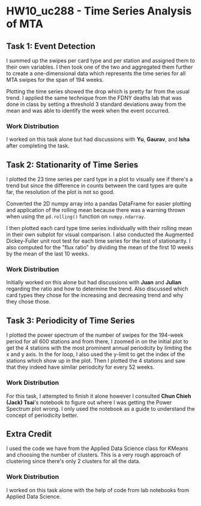 # HW10_uc288 - Time Series Analysis of MTA

## Task 1: Event Detection
I summed up the swipes per card type and per station and assigned them to their own variables. I then took one of the two and aggregated them further to create a one-dimensional data which represents the time series for all MTA swipes for the span of 194 weeks. 

Plotting the time series showed the drop which is pretty far from the usual trend. I applied the same technique from the FDNY deaths lab that was done in class by setting a threshold 3 standard deviations away from the mean and was able to identify the week when the event occurred.

### Work Distribution
I worked on this task alone but had discussions with **Yu**, **Gaurav**, and **Isha** after completing the task.

## Task 2: Stationarity of Time Series
I plotted the 23 time series per card type in a plot to visually see if there's a trend but since the difference in counts between the card types are quite far, the resolution of the plot is not so good.

Converted the 2D numpy array into a pandas DataFrame for easier plotting and application of the rolling mean because there was a warning thrown when using the `pd.rolling()` function on `numpy.ndarray`.

I then plotted each card type time series individually with their rolling mean in their own subplot for visual comparison. I also conducted the Augmented Dickey-Fuller unit root test for each time series for the test of stationarity. I also computed for the "flux ratio" by dividing the mean of the first 10 weeks by the mean of the last 10 weeks.

### Work Distribution
Initially worked on this alone but had discussions with **Juan** and **Julian** regarding the ratio and how to determine the trend. Also discussed which card types they chose for the increasing and decreasing trend and why they chose those.

## Task 3: Periodicity of Time Series
I plotted the power spectrum of the number of swipes for the 194-week period for all 600 stations and from there, I zoomed in on the initial plot to get the 4 stations with the most prominent annual periodcity by limiting the x and y axis. In the for loop, I also used the y-limit to get the index of the stations which show up in the plot. Then I plotted the 4 stations and saw that they indeed have similar periodcity for every 52 weeks.

### Work Distribution
For this task, I attempted to finish it alone however I consulted **Chun Chieh (Jack) Tsai**'s notebook to figure out where I was getting the Power Spectrum plot wrong. I only used the notebook as a guide to understand the concept of periodicity better.

## Extra Credit
I used the code we have from the Applied Data Science class for KMeans and choosing the number of clusters. This is a very rough approach of clustering since there's only 2 clusters for all the data.

### Work Distribution
I worked on this task alone with the help of code from lab notebooks from Applied Data Science.